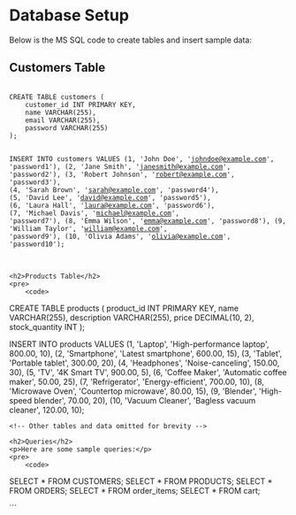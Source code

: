 
<body>
    <h1>Database Setup</h1>
    <p>Below is the MS SQL code to create tables and insert sample data:</p>
    <h2>Customers Table</h2>
    <pre>
        <code>
CREATE TABLE customers (
    customer_id INT PRIMARY KEY,
    name VARCHAR(255),
    email VARCHAR(255),
    password VARCHAR(255)
);

INSERT INTO customers VALUES
(1, 'John Doe', 'johndoe@example.com', 'password1'),
(2, 'Jane Smith', 'janesmith@example.com', 'password2'),
(3, 'Robert Johnson', 'robert@example.com', 'password3'),
(4, 'Sarah Brown', 'sarah@example.com', 'password4'),
(5, 'David Lee', 'david@example.com', 'password5'),
(6, 'Laura Hall', 'laura@example.com', 'password6'),
(7, 'Michael Davis', 'michael@example.com', 'password7'),
(8, 'Emma Wilson', 'emma@example.com', 'password8'),
(9, 'William Taylor', 'william@example.com', 'password9'),
(10, 'Olivia Adams', 'olivia@example.com', 'password10');
        </code>
    </pre>

    <h2>Products Table</h2>
    <pre>
        <code>
CREATE TABLE products (
    product_id INT PRIMARY KEY,
    name VARCHAR(255),
    description VARCHAR(255),
    price DECIMAL(10, 2),
    stock_quantity INT
);

INSERT INTO products VALUES
(1, 'Laptop', 'High-performance laptop', 800.00, 10),
(2, 'Smartphone', 'Latest smartphone', 600.00, 15),
(3, 'Tablet', 'Portable tablet', 300.00, 20),
(4, 'Headphones', 'Noise-canceling', 150.00, 30),
(5, 'TV', '4K Smart TV', 900.00, 5),
(6, 'Coffee Maker', 'Automatic coffee maker', 50.00, 25),
(7, 'Refrigerator', 'Energy-efficient', 700.00, 10),
(8, 'Microwave Oven', 'Countertop microwave', 80.00, 15),
(9, 'Blender', 'High-speed blender', 70.00, 20),
(10, 'Vacuum Cleaner', 'Bagless vacuum cleaner', 120.00, 10);
        </code>
    </pre>

    <!-- Other tables and data omitted for brevity -->

    <h2>Queries</h2>
    <p>Here are some sample queries:</p>
    <pre>
        <code>
SELECT * FROM CUSTOMERS;
SELECT * FROM PRODUCTS;
SELECT * FROM ORDERS;
SELECT * FROM order_items;
SELECT * FROM cart;
        </code>
    </pre>
</body>
</html>
```

